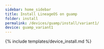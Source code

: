 ```yaml
---
sidebar: home_sidebar
title: Install LineageOS on guamp
folder: install
permalink: /devices/guamp/install/variant1/
device: guamp_variant1
---
```

{% include templates/device_install.md %}
